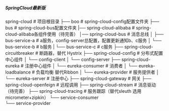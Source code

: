 <h5>SpringCloud最新版</h5>

 spring-cloud                          # 项目根目录
├── boo                                # spring-cloud-config配置文件夹
├── bus                                # spring-cloud-bus配置文件夹
|── spring-cloud-alibaba               # spring-cloud-alibaba各组件使用（待完善）
│── spring-cloud-bus                   # 消息总线
│   ├── bus-service-a                  # a服务，config-server总配置，配置更新通知b、c服务
│   └── bus-service-b                  # b服务
|   └── bus-service-c                  # c服务
├── spring-cloud-circuitbreaker        # 断路器，替代 Hystrix
├── spring-cloud-config                # 分布式配置中心组件
│   └── config-client 
│   └── config-server
├── spring-cloud-eureka                # 注册中心组件
│   └── eureka-consumer                # 消费者
│   └── eureka-loadbalance             # 负载均衡 替代Ribbon
│   └── eureka-provider                # 服务提供者
│   └── eureka-server                  # 注册中心
├── spring-cloud-gateway               # 网关
├── spring-cloud-openfeign             # 远程调用
├── spring-cloud-stream                # 消息驱动（待完善）
├── spring-cloud-tracing               # 服务跟踪（替代                  sleuth  选用micrometer+zipkin）
    └── service-consumer             
    └── service-provider 
